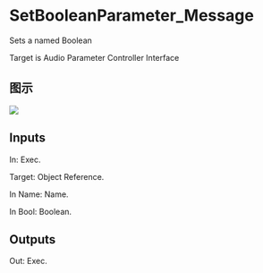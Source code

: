 # SetBooleanParameter_Message

Sets a named Boolean

Target is Audio Parameter Controller Interface

## 图示

![]($-20221218-18065514.png)

## Inputs

In: Exec.

Target: Object Reference.

In Name: Name.

In Bool: Boolean.  

## Outputs

Out: Exec.

